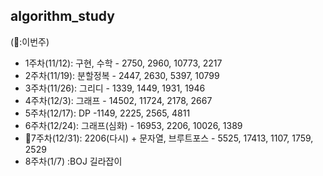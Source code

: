 ## algorithm_study

(🏁:이번주)
- 1주차(11/12): 구현, 수학 - 2750, 2960, 10773, 2217
- 2주차(11/19): 분할정복 - 2447, 2630, 5397, 10799
- 3주차(11/26): 그리디 - 1339, 1449, 1931, 1946
- 4주차(12/3): 그래프 - 14502, 11724, 2178, 2667
- 5주차(12/17): DP -1149, 2225, 2565, 4811
- 6주차(12/24): 그래프(심화) - 16953, 2206, 10026, 1389
- 🏁7주차(12/31): 2206(다시) + 문자열, 브루트포스 - 5525, 17413, 1107, 1759, 2529
- 8주차(1/7) :BOJ 길라잡이

